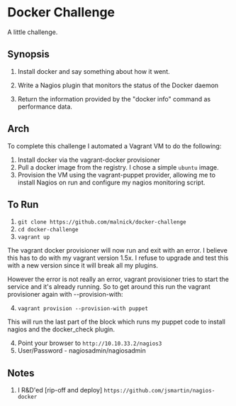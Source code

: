 # Docker Challenge

A little challenge.

## Synopsis

1. Install docker and say something about how it went. 

2. Write a Nagios plugin that monitors the status of the Docker daemon  

3. Return the information provided by the "docker info" command as performance data.

## Arch

To complete this challenge I automated a Vagrant VM to do the following:

1. Install docker via the vagrant-docker provisioner
2. Pull a docker image from the registry. I chose a simple ```ubuntu``` image. 
3. Provision the VM using the vagrant-puppet provider, allowing me to install Nagios on run and configure my nagios monitoring script. 

## To Run

1. ```git clone https://github.com/malnick/docker-challenge```
2. ```cd docker-challenge```
3. ```vagrant up```

The vagrant docker provisioner will now run and exit with an error. I believe this has to do with my vagrant version 1.5x. I refuse to upgrade and test this with a new version since it will break all my plugins. 

However the error is not really an error, vagrant provisioner tries to start the service and it's already running. So to get around this run the vagrant provisioner again with --provision-with: 

4. ```vagrant provision --provision-with puppet```

This will run the last part of the block which runs my puppet code to install nagios and the docker_check plugin. 

4. Point your browser to ```http://10.10.33.2/nagios3```
5. User/Password - nagiosadmin/nagiosadmin

## Notes

1. I R&D'ed [rip-off and deploy] ```https://github.com/jsmartin/nagios-docker``` 

